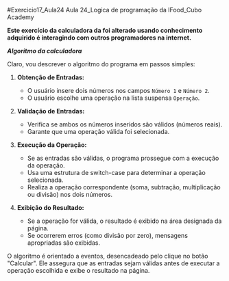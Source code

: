 #Exercicio17_Aula24
Aula 24_Logica de programação da IFood_Cubo Academy

**Este exercício da calculadora da foi alterado usando conhecimento adquirido é interagindo com outros programadores na internet.**

***Algoritmo da calculadora***


Claro, vou descrever o algoritmo do programa em passos simples:

1. **Obtenção de Entradas:**

   - O usuário insere dois números nos campos `Número 1` e `Número 2`.
   - O usuário escolhe uma operação na lista suspensa `Operação`.

2. **Validação de Entradas:**

   - Verifica se ambos os números inseridos são válidos (números reais).
   - Garante que uma operação válida foi selecionada.

3. **Execução da Operação:**
   - Se as entradas são válidas, o programa prossegue com a execução da operação.
   - Usa uma estrutura de switch-case para determinar a operação selecionada.
   - Realiza a operação correspondente (soma, subtração, multiplicação ou divisão) nos dois números.

4. **Exibição do Resultado:**
   - Se a operação for válida, o resultado é exibido na área designada da página.
   - Se ocorrerem erros (como divisão por zero), mensagens apropriadas são exibidas.

O algoritmo é orientado a eventos, desencadeado pelo clique no botão "Calcular". Ele assegura que as entradas sejam válidas antes de executar a operação escolhida e exibe o resultado na página.